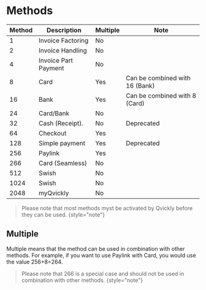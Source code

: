 # Methods

<include from="Snippets-PaymentAPI.md" element-id="snippet-header"></include>

| Method  | Description          | Multiple | Note                           |
|---------|----------------------|----------|--------------------------------|
| 1       | Invoice Factoring    | No       |                                |
| 2       | Invoice Handling     | No       |                                |
| 4       | Invoice Part Payment | No       |                                |
| 8       | Card                 | Yes      | Can be combined with 16 (Bank) |
| 16      | Bank                 | Yes      | Can be combined with 8 (Card)  |
| 24      | Card/Bank            | No       |                                |
| 32      | Cash (Receipt).      | No       | Deprecated                     |
| 64      | Checkout             | Yes      |                                |
| 128     | Simple payment       | Yes      | Deprecated                     |
| 256     | Paylink              | Yes      |                                |
| 266     | Card (Seamless)      | No       |                                |
| 512     | Swish                | No       |                                |
| 1024    | Swish                | No       |                                |
| 2048    | myQvickly            | No       |                                |

> Please note that most methods myst be activated by Qvickly before they can be used.
> {style="note"}

## Multiple
Multiple means that the method can be used in combination with other methods. For example, if you want to use Paylink with Card, you would use the value 256+8=264.

> Please note that 266 is a special case and should not be used in combination with other methods.
{style="note"}